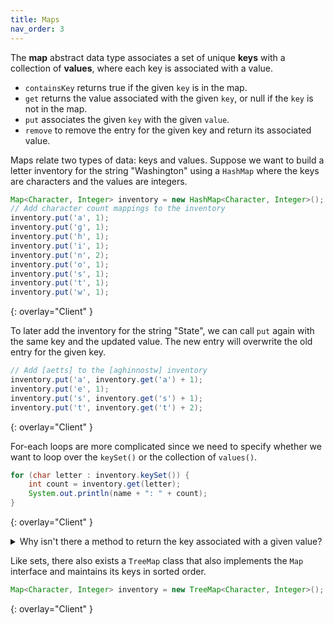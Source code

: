 ```yaml
---
title: Maps
nav_order: 3
---
```


The **map** abstract data type associates a set of unique **keys** with a collection of **values**, where each key is associated with a value.

- `containsKey` returns true if the given `key` is in the map.
- `get` returns the value associated with the given `key`, or null if the `key` is not in the map.
- `put` associates the given `key` with the given `value`.
- `remove` to remove the entry for the given key and return its associated value.

Maps relate two types of data: keys and values. Suppose we want to build a letter inventory for the string "Washington" using a `HashMap` where the keys are characters and the values are integers.

```java
Map<Character, Integer> inventory = new HashMap<Character, Integer>();
// Add character count mappings to the inventory
inventory.put('a', 1);
inventory.put('g', 1);
inventory.put('h', 1);
inventory.put('i', 1);
inventory.put('n', 2);
inventory.put('o', 1);
inventory.put('s', 1);
inventory.put('t', 1);
inventory.put('w', 1);
```
{: overlay="Client" }

To later add the inventory for the string "State", we can call `put` again with the same key and the updated value. The new entry will overwrite the old entry for the given key.

```java
// Add [aetts] to the [aghinnostw] inventory
inventory.put('a', inventory.get('a') + 1);
inventory.put('e', 1);
inventory.put('s', inventory.get('s') + 1);
inventory.put('t', inventory.get('t') + 2);
```
{: overlay="Client" }

For-each loops are more complicated since we need to specify whether we want to loop over the `keySet()` or the collection of `values()`.

```java
for (char letter : inventory.keySet()) {
    int count = inventory.get(letter);
    System.out.println(name + ": " + count);
}
```
{: overlay="Client" }

<details markdown="1">
<summary>Why isn't there a method to return the key associated with a given value?</summary>

Keys in a map are unique, so there is only one value for each key. But values are not necessarily unique. There are many letters in the `inventory` with a count of 1, so it's impossible to say which key the client wants in particular.
</details>

Like sets, there also exists a `TreeMap` class that also implements the `Map` interface and maintains its keys in sorted order.

```java
Map<Character, Integer> inventory = new TreeMap<Character, Integer>();
```
{: overlay="Client" }
